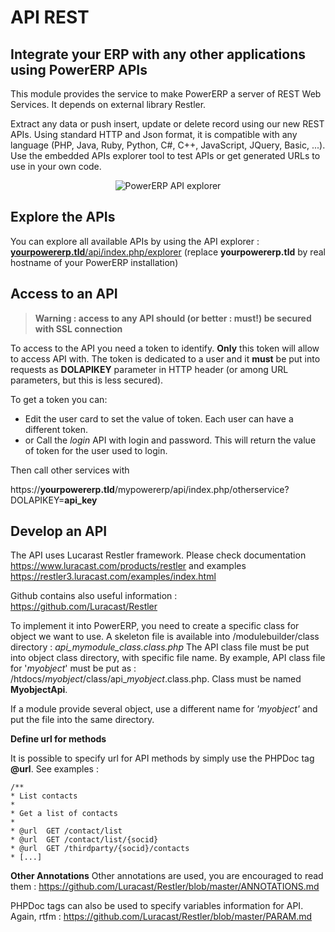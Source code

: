 API REST
========

## Integrate your ERP with any other applications using PowerERP APIs
 
This module provides the service to make PowerERP a server of REST Web Services. It depends on external library Restler.

Extract any data or push insert, update or delete record using our new REST APIs. Using standard HTTP and Json format, it is compatible with any language (PHP, Java, Ruby, Python, C#, C++, JavaScript, JQuery, Basic, ...). Use the embedded APIs explorer tool to test APIs or get generated URLs to use in your own code.


<div align="center">
  <img class="imgdoc" src="https://www.powererp.org//images/doc_apirest.png" alt="PowerERP API explorer"/>
</div>



Explore the APIs
----------------

You can explore all available APIs by using the API explorer : [**yourpowererp.tld**/api/index.php/explorer](../api/index.php/explorer) (replace **yourpowererp.tld** by real hostname of your PowerERP installation)


Access to an API
-----------------

> **Warning : access to any API should (or better : must!) be secured with SSL connection**

To access to the API you need a token to identify. **Only**  this token will allow to access API with.
The token is dedicated to a user and it **must** be put into requests as **DOLAPIKEY** parameter in HTTP header (or among URL parameters, but this is less secured). 

To get a token you can:

* Edit the user card to set the value of token. Each user can have a different token.
* or Call the *login* API with login and password. This will return the value of token for the user used to login.

Then call other services with

https://**yourpowererp.tld**/mypowererp/api/index.php/otherservice?DOLAPIKEY=**api_key**


Develop an API
--------------

The API uses Lucarast Restler framework. Please check documentation https://www.luracast.com/products/restler and examples https://restler3.luracast.com/examples/index.html  

Github contains also useful information : https://github.com/Luracast/Restler

To implement it into PowerERP, you need to create a specific class for object we want to use. A skeleton file is available into /modulebuilder/class directory : *api_mymodule_class.class.php* 
The API class file must be put into object class directory, with specific file name. By example, API class file for '*myobject*' must be put as : /htdocs/*myobject*/class/api_*myobject*.class.php. Class must be named  **MyobjectApi**.

If a module provide several object, use a different name for *'myobject'* and put the file into the same directory. 

**Define url for methods**

It is possible to specify url for API methods by simply use the PHPDoc tag **@url**. See examples :

    /**
    * List contacts
    * 
    * Get a list of contacts
    *
    * @url	GET /contact/list
    * @url	GET /contact/list/{socid}
    * @url	GET	/thirdparty/{socid}/contacts
    * [...]

**Other Annotations**
Other annotations are used, you are encouraged to read them : https://github.com/Luracast/Restler/blob/master/ANNOTATIONS.md

PHPDoc tags can also be used to specify variables information for API. Again, rtfm : https://github.com/Luracast/Restler/blob/master/PARAM.md 


